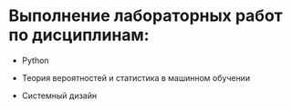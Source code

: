 # Выполнение лабораторных работ по дисциплинам:

- Python

- Теория вероятностей и статистика в машинном обучении

- Системный дизайн
